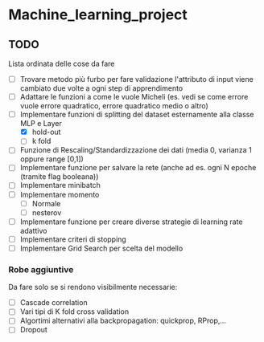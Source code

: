 # Machine_learning_project

## TODO
Lista ordinata delle cose da fare
- [ ] Trovare metodo più furbo per fare validazione l'attributo di input viene cambiato due volte a ogni step di apprendimento
- [ ] Adattare le funzioni a come le vuole Micheli (es. vedi se come errore vuole errore quadratico, errore quadratico medio o altro)
- [ ] Implementare funzioni di splitting del dataset esternamente alla classe MLP e Layer
    - [x] hold-out
    - [ ] k fold
- [ ] Funzione di Rescaling/Standardizzazione dei dati (media 0, varianza 1 oppure range [0,1])
- [ ] Implementare funzione per salvare la rete (anche ad es. ogni N epoche (tramite flag booleana))
- [ ] Implementare minibatch
- [ ] Implementare momento
    - [ ] Normale
    - [ ] nesterov
- [ ] Implementare funzione per creare diverse strategie di learning rate adattivo
- [ ] Implementare criteri di stopping
- [ ] Implementare Grid Search per scelta del modello

### Robe aggiuntive
Da fare solo se si rendono visibilmente necessarie:
- [ ] Cascade correlation
- [ ] Vari tipi di K fold cross validation
- [ ] Algortimi alternativi alla backpropagation: quickprop, RProp,...
- [ ] Dropout
